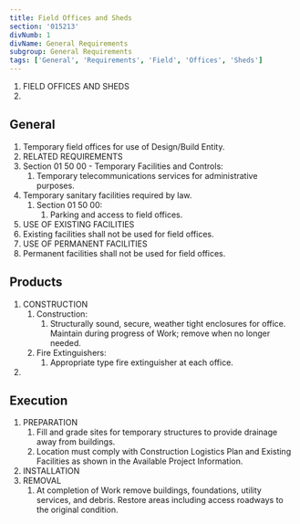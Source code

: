 ```yaml
---
title: Field Offices and Sheds
section: '015213'
divNumb: 1
divName: General Requirements
subgroup: General Requirements
tags: ['General', 'Requirements', 'Field', 'Offices', 'Sheds']
---
```



1. FIELD OFFICES AND SHEDS
1. 
## General


   1. Temporary field offices for use of Design/Build Entity.
02. RELATED REQUIREMENTS
   1. Section 01 50 00 - Temporary Facilities and Controls:
      1. Temporary telecommunications services for administrative purposes.
2. Temporary sanitary facilities required by law.
   1. Section 01 50 00:
      1. Parking and access to field offices.
03. USE OF EXISTING FACILITIES
   1. Existing facilities shall not be used for field offices.
04. USE OF PERMANENT FACILITIES
   1. Permanent facilities shall not be used for field offices.

## Products

1. CONSTRUCTION
   1. Construction:
      1. Structurally sound, secure, weather tight enclosures for office. Maintain during
progress of Work; remove when no longer needed.
   1. Fire Extinguishers:
      1. Appropriate type fire extinguisher at each office.
1. 

## Execution

1. PREPARATION
   1. Fill and grade sites for temporary structures to provide drainage away from buildings.
   1. Location must comply with Construction Logistics Plan and Existing Facilities as shown in the
Available Project Information.
1. INSTALLATION
1. REMOVAL
   1. At completion of Work remove buildings, foundations, utility services, and debris. Restore
areas including access roadways to the original condition.


